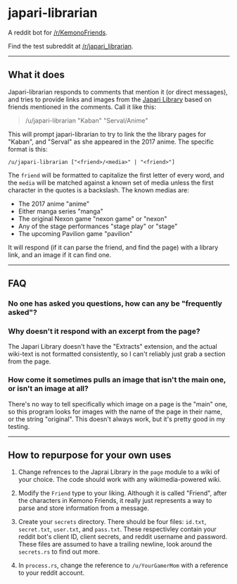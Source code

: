 # japari-librarian
A reddit bot for [/r/KemonoFriends](https://www.reddit.com/r/KemonoFriends).

Find the test subreddit at [/r/japari_librarian](https://www.reddit.com/r/japari_librarian).

---

## What it does

Japari-librarian responds to comments that mention it (or direct messages), and tries to provide
links and images from the [Japari Library](https://en.wikipedia.org/wiki/Rascal_the_Raccoon)
based on friends mentioned in the comments. Call it like this:

> /u/japari-librarian "Kaban" "Serval/Anime"

This will prompt japari-librarian to try to link the the library pages for "Kaban", and "Serval" as
she appeared in the 2017 anime. The specific format is this:

    /u/japari-librarian ["<friend>/<media>" | "<friend>"]

The `friend` will be formatted to capitalize the first letter of every word, and the `media`
will be matched against a known set of media unless the first character in the quotes is a
backslash. The known medias are:

- The 2017 anime "anime"  
- Either manga series "manga"  
- The original Nexon game "nexon game" or "nexon"  
- Any of the stage performances "stage play" or "stage"  
- The upcoming Pavilion game "pavilion"

It will respond (if it can parse the friend, and find the page) with a library link, and an
image if it can find one.

---

## FAQ

### No one has asked you questions, how can any be "frequently asked"?

### Why doesn't it respond with an excerpt from the page?

The Japari Library doesn't have the "Extracts" extension, and the actual wiki-text is not
formatted consistently, so I can't reliably just grab a section from the page.

### How come it sometimes pulls an image that isn't the main one, or isn't an image at all?

There's no way to tell specifically which image on a page is the "main" one, so this program
looks for images with the name of the page in their name, or the string "original". This
doesn't always work, but it's pretty good in my testing.

---

## How to repurpose for your own uses

1. Change refrences to the Japrai Library in the `page` module to a wiki
of your choice. The code should work with any wikimedia-powered wiki.

2. Modify the `Friend` type to your liking. Although it is called "Friend",
after the characters in Kemono Friends, it really just represents a way to parse
and store information from a message.

3. Create your `secrets` directory. There should be four files: `id.txt`,
`secret.txt`, `user.txt`, and `pass.txt`. These respectivley contain your
reddit bot's client ID, client secrets, and reddit username and password.
These files are assumed to have a trailing newline, look around the
`secrets.rs` to find out more.

4. In `process.rs`, change the reference to `/u/YourGamerMom` with a reference to
your reddit account.
